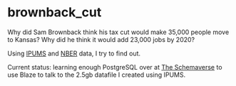 brownback_cut
=============

Why did Sam Brownback think his tax cut would make 35,000 people move to Kansas? Why did he think it would add 23,000 jobs by 2020?

Using [IPUMS](https://usa.ipums.org/usa/) and [NBER](http://users.nber.org/~taxsim/state-rates/) data, I try to find out.

Current status: learning enough PostgreSQL over at [The Schemaverse](https://schemaverse.com/) to use Blaze to talk to the 2.5gb datafile I created using IPUMS.
